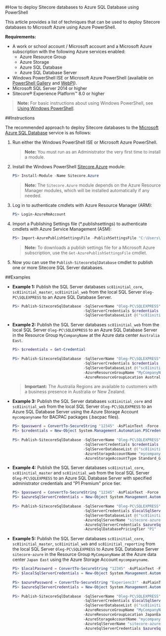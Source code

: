#How to deploy Sitecore databases to Azure SQL Database using PowerShell

This article provides a list of techniques that can be used to deploy Sitecore databases to Microsoft Azure using Azure PowerShell.

**Requirements:**
- A work or school account / Microsoft account and a Microsoft Azure subscription with the following Azure services enabled:
  - Azure Resource Group
  - Azure Storage
  - Azure SQL Database
  - Azure SQL Database Server
- Windows PowerShell ISE or Microsoft Azure PowerShell (available on [PowerShell Gallery](https://www.powershellgallery.com/profiles/azure-sdk/) and [WebPI](http://aka.ms/webpi-azps/)).
- Microsoft SQL Server 2014 or higher
- Sitecore® Experience Platform™ 8.0 or higher

> **Note:** For basic instructions about using Windows PowerShell, see [Using Windows PowerShell](http://go.microsoft.com/fwlink/p/?LinkId=321939).

##Instructions

The recommended approach to deploy Sitecore databases to the [Microsoft Azure SQL Database](https://azure.microsoft.com/en-us/documentation/articles/sql-database-technical-overview/) service is as follows:

1. Run either the Windows PowerShell ISE or Microsoft Azure PowerShell.

   > **Note:** You must run as an Administrator the very first time to install a module.

2. Install the Windows PowerShell [Sitecore.Azure](https://www.powershellgallery.com/packages/Sitecore.Azure/) module:

   ```PowerShell
   PS> Install-Module -Name Sitecore.Azure 
   ```
   
   > **Note:** The `Sitecore.Azure` module depends on the Azure Resource Manager modules, which will be installed automatically if any needed.
   
3. Log in to authenticate cmdlets with Azure Resource Manager (ARM):

   ```PowerShell
   PS> Login-AzureRmAccount
   ```

4. Import a Publishing Settings file (*.publishsettings) to authenticate cmdlets with Azure Service Management (ASM):

   ```PowerShell
   PS> Import-AzurePublishSettingsFile -PublishSettingsFile "C:\Users\Oleg\Desktop\Visual Studio Premium with MSDN.publishsettings"
   ```
   
   > **Note:** To downloads a publish settings file for a Microsoft Azure subscription, use the `Get-AzurePublishSettingsFile` cmdlet.

5. Now you can use the `Publish-SitecoreSqlDatabase` cmdlet to publish one or more Sitecore SQL Server databases. 

##Examples
   
- **Example 1:** Publish the SQL Server databases `sc81initial_core`, `sc81initial_master`, `sc81initial_web` from the local SQL Server `Oleg-PC\SQLEXPRESS` to an Azure SQL Database Server.

  ```PowerShell
  PS> Publish-SitecoreSqlDatabase -SqlServerName "Oleg-PC\SQLEXPRESS" `
                                  -SqlServerCredentials $credentials `
                                  -SqlServerDatabaseList @("sc81initial_core", "sc81initial_master", "sc81initial_web")
  ```
      
- **Example 2:** Publish the SQL Server databases `sc81initial_web` from the local SQL Server `Oleg-PC\SQLEXPRESS` to an Azure SQL Database Server in the Resource Group `MyCompanyName` at the Azure data center `Australia East`.
   
  ```PowerShell
  PS> $credentials = Get-Credential
     
  PS> Publish-SitecoreSqlDatabase -SqlServerName "Oleg-PC\SQLEXPRESS" `
                                  -SqlServerCredentials $credentials ` 
                                  -SqlServerDatabaseList @("sc81initial_web") `
                                  -AzureResourceGroupName "MyCompanyName" `
                                  -AzureResourceGroupLocation AustraliaEast
  ```
     
  > **Important:** The Australia Regions are available to customers with a business presence in Australia or New Zealand.
     
- **Example 3:** Publish the SQL Server databases `sc81initial_core` and `sc81initial_web` from the local SQL Server `Oleg-PC\SQLEXPRESS` to an Azure SQL Database Server using the Azure Storage Account `mycompanyname` for BACPAC packages (.bacpac files).
   
  ```PowerShell
  PS> $password = ConvertTo-SecureString "12345" -AsPlainText -Force 
  PS> $credentials = New-Object System.Management.Automation.PSCredential ("sa", $password) 
     
  PS> Publish-SitecoreSqlDatabase -SqlServerName "Oleg-PC\SQLEXPRESS" `
                                  -SqlServerCredentials $credentials `
                                  -SqlServerDatabaseList @("sc81initial_core", "sc81initial_web") `
                                  -AzureStorageAccountName "mycompanyname" `
                                  -AzureStorageAccountType Standard_GRS
  ```
     
- **Example 4:** Publish the SQL Server databases `sc81initial_core`, `sc81initial_master` and `sc81initial_web` from the local SQL Server `Oleg-PC\SQLEXPRESS` to an Azure SQL Database Server with specified administrator credentials and "P1 Premium" price tier.
   
  ```PowerShell
  PS> $password = ConvertTo-SecureString "12345" -AsPlainText -Force 
  PS> $azureSqlServerCredentials = New-Object System.Management.Automation.PSCredential ("sa", $password) 
     
  PS> Publish-SitecoreSqlDatabase -SqlServerName "Oleg-PC\SQLEXPRESS" `
                                  -SqlServerCredentials $localSqlServerCredentials `
                                  -SqlServerDatabaseList @("sc81initial_core", "sc81initial_master", "sc81initial_web") `
                                  -AzureSqlServerName "sitecore-azure" `
                                  -AzureSqlServerCredentials $azureSqlServerCredentials `
                                  -AzureSqlDatabasePricingTier "P1"
  ```
   
- **Example 5:** Publish the SQL Server databases `sc81initial_core`, `sc81initial_master`, `sc81initial_web` and `sc81initial_reporting` from the local SQL Server `Oleg-PC\SQLEXPRESS` to Azure SQL Database Server `sitecore-azure` in the Resource Group `MyCompanyName` at the Azure data center `Japan East` using the Azure Storage Account `mycompanyname`.
   
  ```PowerShell
  PS> $localPassword = ConvertTo-SecureString "12345" -AsPlainText -Force 
  PS> $localSqlServerCredentials = New-Object System.Management.Automation.PSCredential ("sa", $localPassword) 
     
  PS> $azurePassword = ConvertTo-SecureString "Experienc3!" -AsPlainText -Force 
  PS> $azureSqlServerCredentials = New-Object System.Management.Automation.PSCredential ("sitecore", $azurePassword)
     
  PS> Publish-SitecoreSqlDatabase -SqlServerName "Oleg-PC\SQLEXPRESS" `
                                  -SqlServerCredentials $localSqlServerCredentials `
                                  -SqlServerDatabaseList @("sc81initial_core", "sc81initial_master", "sc81initial_web", "sc81initial_reporting") `
                                  -AzureResourceGroupName "MyCompanyName" `
                                  -AzureResourceGroupLocation JapanEast `
                                  -AzureStorageAccountName "mycompanyname" `
                                  -AzureSqlServerName "sitecore-azure" `
                                  -AzureSqlServerCredentials $azureSqlServerCredentials 
  ```